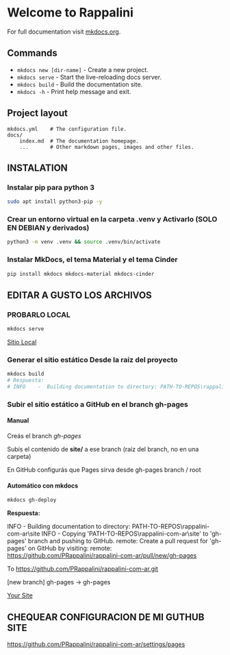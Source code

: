 # Welcome to Rappalini

For full documentation visit [mkdocs.org](https://www.mkdocs.org).

## Commands

* `mkdocs new [dir-name]` - Create a new project.
* `mkdocs serve` - Start the live-reloading docs server.
* `mkdocs build` - Build the documentation site.
* `mkdocs -h` - Print help message and exit.

## Project layout

    mkdocs.yml    # The configuration file.
    docs/
        index.md  # The documentation homepage.
        ...       # Other markdown pages, images and other files.

## INSTALATION

### Instalar pip para python 3

```bash
sudo apt install python3-pip -y 
```

### Crear un entorno virtual en la carpeta .venv y Activarlo (SOLO EN DEBIAN y derivados)

```bash
python3 -m venv .venv && source .venv/bin/activate
```

### Instalar MkDocs, el tema Material y el tema Cinder

```bash
pip install mkdocs mkdocs-material mkdocs-cinder
```

## EDITAR A GUSTO LOS ARCHIVOS

### PROBARLO LOCAL

```bash
mkdocs serve
```

[Sitio Local](localhost:8000)

### Generar el sitio estático Desde la raíz del proyecto

```bash
mkdocs build
# Respuesta:
# INFO    -  Building documentation to directory: PATH-TO-REPOS\rappalini-com-ar\site
```

### Subir el sitio estático a GitHub en el branch gh-pages

#### Manual

Creás el branch *gh-pages*

Subís el contenido de **site/** a ese branch (raíz del branch, no en una carpeta)

En GitHub configurás que Pages sirva desde gh-pages branch / root

#### Automático con mkdocs

```bash
mkdocs gh-deploy
```

**Respuesta:**

INFO    -  Building documentation to directory: PATH-TO-REPOS\rappalini-com-ar\site
INFO    -  Copying 'PATH-TO-REPOS\rappalini-com-ar\site' to 'gh-pages' branch and pushing to GitHub.
remote: Create a pull request for 'gh-pages' on GitHub by visiting:
remote:      https://github.com/PRappalini/rappalini-com-ar/pull/new/gh-pages

To https://github.com/PRappalini/rappalini-com-ar.git

[new branch]      gh-pages -> gh-pages

[Your Site](https://PRappalini.github.io/rappalini-com-ar/)

## CHEQUEAR CONFIGURACION DE MI GUTHUB SITE

https://github.com/PRappalini/rappalini-com-ar/settings/pages
